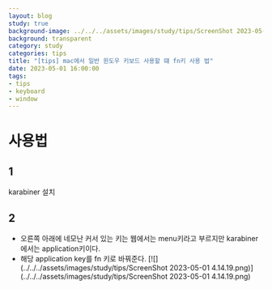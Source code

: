 ```yaml
---
layout: blog
study: true
background-image: ../../../assets/images/study/tips/ScreenShot 2023-05-01 4.14.19.png
background: transparent
category: study
categories: tips
title: "[tips] mac에서 일반 윈도우 키보드 사용할 떄 fn키 사용 법"
date: 2023-05-01 16:00:00
tags: 
- tips
- keyboard
- window
---
```



# 사용법      

## 1  
karabiner 설치 

## 2
- 오른쪽 아래에 네모난 커서 있는 키는 웹에서는 menu키라고 부르지만 karabiner에서는 application키이다. 
- 해당 application key를 fn 키로 바꿔준다.
  [![](../../../assets/images/study/tips/ScreenShot 2023-05-01 4.14.19.png)](../../../assets/images/study/tips/ScreenShot 2023-05-01 4.14.19.png)